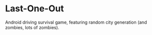 # Last-One-Out
Android driving survival game, featuring random city generation (and zombies, lots of zombies).
